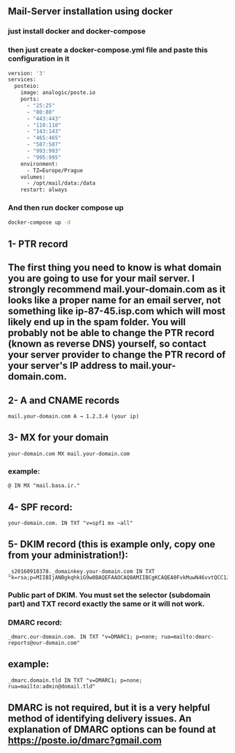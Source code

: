## Mail-Server installation using docker

### just install docker and docker-compose
### then just create a docker-compose.yml file and paste this configuration in it

```bash
version: '3'
services:
  posteio:
    image: analogic/poste.io
    ports:
      - "25:25"
      - "80:80"
      - "443:443"
      - "110:110"
      - "143:143"
      - "465:465"
      - "587:587"
      - "993:993"
      - "995:995"
    environment:
      - TZ=Europe/Prague
    volumes:
      - /opt/mail/data:/data
    restart: always
```
### And then run docker compose up

```bash
docker-compose up -d 
```

## 1- PTR record

## The first thing you need to know is what domain you are going to use for your mail server. I strongly recommend mail.your-domain.com as it looks like a proper name for an email server, not something like ip-87-45.isp.com which will most likely end up in the spam folder. You will probably not be able to change the PTR record (known as reverse DNS) yourself, so contact your server provider to change the PTR record of your server's IP address to mail.your-domain.com.

## 2- A and CNAME records

```
mail.your-domain.com A → 1.2.3.4 (your ip)
```

## 3- MX for your domain
```
your-domain.com MX mail.your-domain.com
```
### example:
```
@ IN MX "mail.basa.ir."
```
## 4- SPF record:
```
your-domain.com. IN TXT "v=spf1 mx ~all"
```

## 5- DKIM record (this is example only, copy one from your administration!):

```
_s20160910378._domainkey.your-domain.com IN TXT "k=rsa;p=MIIBIjANBgkqhkiG9w0BAQEFAAOCAQ8AMIIBCgKCAQEA0FvkMuwN46vvtQCC1JZz7XzRE+l+Lf8/5XUKwWJXOcE7dJoZBbOE0Gz85phZ2q+y4l8D7t/hXDz9q+6/KVQDgJ9muaxSM/uS+KG0ds0QLEiV0GYCVu+ZZQSNPBPjOwlDvo3LraW00lMpd5dUj+xpr07ShfIoULhi7/7t76n5GZMse9yBa4hIhxSG/wCAB4D6IWYBURz9Pc75IDPDTlImr3TP/82YrsULY70CHaPHA1+j1VPA5lE+tnmeqxJW6P537xSutDppv8BZg4nlF3ojg2k6LB/cq15C4QRPAMs77pRA4GVnys1LEJ3JDvV3/csOCZ49oC4m44/TnWXk057OAwIDAQAB"
```

### Public part of DKIM. You must set the selector (subdomain part) and TXT record exactly the same or it will not work.


### DMARC record:
```
_dmarc.our-domain.com. IN TXT "v=DMARC1; p=none; rua=mailto:dmarc-reports@our-domain.com"
```

## example:
```
_dmarc.domain.tld IN TXT "v=DMARC1; p=none; rua=mailto:admin@domail.tld"
```
## DMARC is not required, but it is a very helpful method of identifying delivery issues. An explanation of DMARC options can be found at https://poste.io/dmarc?gmail.com


